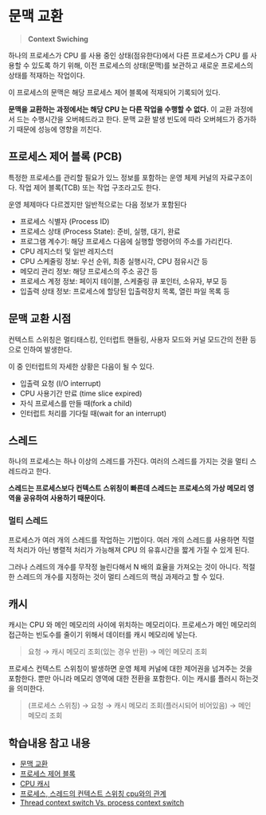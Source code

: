 # 문맥 교환

> **Context Swiching**

하나의 프로세스가 CPU 를 사용 중인 상태(점유한다)에서 다른 프로세스가 CPU 를 사용할 수 있도록 하기 위해, 이전 프로세스의 상태(문맥)를 보관하고 새로운 프로세스의 상태를 적재하는 작업이다.

이 프로세스의 문맥은 해당 프로세스 제어 블록에 적재되어 기록되어 있다.

**문맥을 교환하는 과정에서는 해당 CPU 는 다른 작업을 수행할 수 없다.** 이 교환 과정에서 드는 수행시간을 오버헤드라고 한다. 문맥 교환 발생 빈도에 따라 오버헤드가 증가하기 때문에 성능에 영향을 끼친다.

## 프로세스 제어 블록 (PCB)

특정한 프로세스를 관리할 필요가 있느 정보를 포함하는 운영 체제 커널의 자료구조이다. 작업 제어 블록(TCB) 또는 작업 구조라고도 한다.

운영 체제마다 다르겠지만 일반적으로는 다음 정보가 포함된다

- 프로세스 식별자 (Process ID)
- 프로세스 상태 (Process State): 준비, 실행, 대기, 완료
- 프로그램 계수기: 해당 프로세스 다음에 실행할 명령어의 주소를 가리킨다.
- CPU 레지스터 및 일반 레지스터
- CPU 스케줄링 정보: 우선 순위, 최종 실행시각, CPU 점유시간 등
- 메모리 관리 정보: 해당 프로세스의 주소 공간 등
- 프로세스 계정 정보: 페이지 테이블, 스케줄링 큐 포인터, 소유자, 부모 등
- 입출력 상태 정보: 프로세스에 할당된 입출력장치 목록, 열린 파일 목록 등

## 문맥 교환 시점

컨텍스트 스위칭은 멀티태스킹, 인터럽트 핸들링, 사용자 모드와 커널 모드간의 전환 등으로 인하여 발생한다.

이 중 인터럽트의 자세한 상황은 다음이 될 수 있다.

- 입출력 요청 (I/O interrupt)
- CPU 사용기간 만료 (time slice expired)
- 자식 프로세스를 만들 때(fork a child)
- 인터럽트 처리를 기다릴 때(wait for an interrupt)

## 스레드

하나의 프로세스는 하나 이상의 스레드를 가진다. 여러의 스레드를 가지는 것을 멀티 스레드라고 한다.

**스레드는 프로세스보다 컨텍스트 스위칭이 빠른데 스레드는 프로세스의 가상 메모리 영역을 공유하여 사용하기 때문이다.**

### 멀티 스레드

프로세스가 여러 개의 스레드를 작업하는 기법이다. 여러 개의 스레드를 사용하면 직렬적 처리가 아닌 병렬적 처리가 가능해져 CPU 의 유휴시간을 짧게 가질 수 있게 된다.

그러나 스레드의 개수를 무작정 늘린다해서 N 배의 효율을 가져오는 것이 아니다. 적절한 스레드의 개수를 지정하는 것이 멀티 스레드의 핵심 과제라고 할 수 있다.

## 캐시

캐시는 CPU 와 메인 메모리의 사이에 위치하는 메모리이다. 프로세스가 메인 메모리의 접근하는 빈도수를 줄이기 위해서 데이터를 캐시 메모리에 넣는다.

> 요청 → 캐시 메모리 조회(있는 경우 반환) → 메인 메모리 조회

프로세스 컨텍스트 스위칭이 발생하면 운영 체제 커널에 대한 제어권을 넘겨주는 것을 포함한다. 뿐만 아니라 메모리 영역에 대한 전환을 포함한다. 이는 캐시를 플러시 하는것을 의미한다.

> (프로세스 스위칭) → 요청 → 캐시 메모리 조회(플러시되어 비어있음) → 메인 메모리 조회

## 학습내용 참고 내용

- [문맥 교환](https://ko.wikipedia.org/wiki/%EB%AC%B8%EB%A7%A5_%EA%B5%90%ED%99%98)
- [프로세스 제어 블록](https://ko.wikipedia.org/wiki/%ED%94%84%EB%A1%9C%EC%84%B8%EC%8A%A4_%EC%A0%9C%EC%96%B4_%EB%B8%94%EB%A1%9D)
- [CPU 캐시](https://ko.wikipedia.org/wiki/CPU_%EC%BA%90%EC%8B%9C)
- [프로세스, 스레드의 컨텍스트 스위칭 cpu와의 관계](https://junshock5.tistory.com/117?category=758386)
- [Thread context switch Vs. process context switch](https://stackoverflow.com/questions/5440128/thread-context-switch-vs-process-context-switch)
